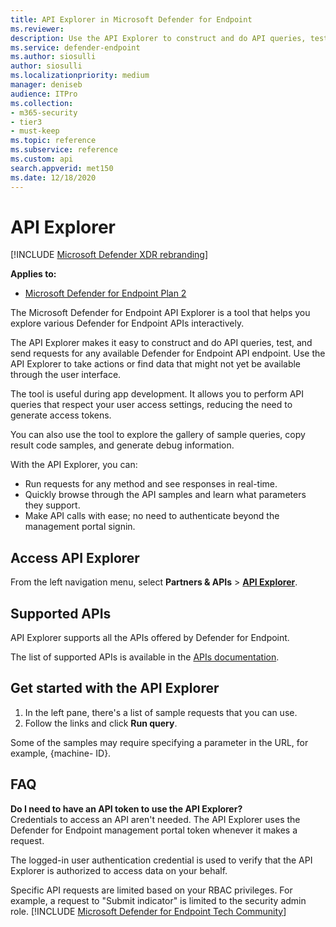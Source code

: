```yaml
---
title: API Explorer in Microsoft Defender for Endpoint
ms.reviewer:
description: Use the API Explorer to construct and do API queries, test, and send requests for any available API
ms.service: defender-endpoint
ms.author: siosulli
author: siosulli
ms.localizationpriority: medium
manager: deniseb
audience: ITPro
ms.collection: 
- m365-security
- tier3
- must-keep
ms.topic: reference
ms.subservice: reference
ms.custom: api
search.appverid: met150
ms.date: 12/18/2020
---
```


# API Explorer

[!INCLUDE [Microsoft Defender XDR rebranding](../../../includes/microsoft-defender.md)]

**Applies to:**
- [Microsoft Defender for Endpoint Plan 2](https://go.microsoft.com/fwlink/p/?linkid=2154037)

The Microsoft Defender for Endpoint API Explorer is a tool that helps you explore various Defender for Endpoint APIs interactively.

The API Explorer makes it easy to construct and do API queries, test, and send requests for any available Defender for Endpoint API endpoint. Use the API Explorer to take actions or find data that might not yet be available through the user interface.

The tool is useful during app development. It allows you to perform API queries that respect your user access settings, reducing the need to generate access tokens.

You can also use the tool to explore the gallery of sample queries, copy result code samples, and generate debug information.

With the API Explorer, you can:

- Run requests for any method and see responses in real-time.
- Quickly browse through the API samples and learn what parameters they support.
- Make API calls with ease; no need to authenticate beyond the management portal signin.

## Access API Explorer

From the left navigation menu, select **Partners & APIs** \> **[API Explorer](https://security.microsoft.com/interoperability/api-explorer)**.

## Supported APIs

API Explorer supports all the APIs offered by Defender for Endpoint.

The list of supported APIs is available in the [APIs documentation](apis-intro.md).

## Get started with the API Explorer

1. In the left pane, there's a list of sample requests that you can use.
2. Follow the links and click **Run query**.

Some of the samples may require specifying a parameter in the URL, for example, {machine- ID}.

## FAQ

**Do I need to have an API token to use the API Explorer?** <br>
Credentials to access an API aren't needed. The API Explorer uses the Defender for Endpoint management portal token whenever it makes a request.

The logged-in user authentication credential is used to verify that the API Explorer is authorized to access data on your behalf.

Specific API requests are limited based on your RBAC privileges. For example, a request to "Submit indicator" is limited to the security admin role.
[!INCLUDE [Microsoft Defender for Endpoint Tech Community](../../../includes/defender-mde-techcommunity.md)]
